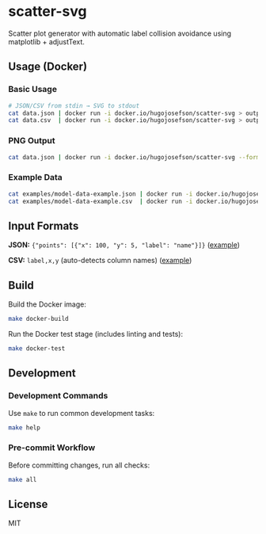 # scatter-svg

Scatter plot generator with automatic label collision avoidance using
matplotlib + adjustText.

## Usage (Docker)

### Basic Usage

```bash
# JSON/CSV from stdin → SVG to stdout
cat data.json | docker run -i docker.io/hugojosefson/scatter-svg > output.svg
cat data.csv  | docker run -i docker.io/hugojosefson/scatter-svg > output.svg
```

### PNG Output

```bash
cat data.json | docker run -i docker.io/hugojosefson/scatter-svg --format png > output.png
```

### Example Data

```bash
cat examples/model-data-example.json | docker run -i docker.io/hugojosefson/scatter-svg > output.svg
cat examples/model-data-example.csv  | docker run -i docker.io/hugojosefson/scatter-svg > output.svg
```

## Input Formats

**JSON:** `{"points": [{"x": 100, "y": 5, "label": "name"}]}`
([example](examples/model-data-example.json))

**CSV:** `label,x,y` (auto-detects column names)
([example](examples/model-data-example.csv))

## Build

Build the Docker image:

```bash
make docker-build
```

Run the Docker test stage (includes linting and tests):

```bash
make docker-test
```

## Development

### Development Commands

Use `make` to run common development tasks:

```bash
make help
```

### Pre-commit Workflow

Before committing changes, run all checks:

```bash
make all
```

## License

MIT
